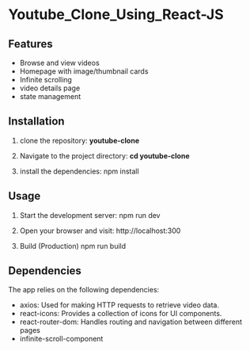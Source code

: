 # Youtube_Clone_Using_React-JS

## Features

- Browse and view videos
- Homepage with image/thumbnail cards
- Infinite scrolling 
- video details page
- state management 


## Installation

1. clone the repository: <strong>youtube-clone </strong>

2. Navigate to the project directory:
    <strong> cd youtube-clone  </strong>

3. install the dependencies:
   npm install

## Usage

1. Start the development server:
   npm run dev

2. Open your browser and visit:
   http://localhost:300
   
3. Build (Production)
   npm run build 
   
## Dependencies

The app relies on the following dependencies:

- axios: Used for making HTTP requests to retrieve video data.
- react-icons: Provides a collection of icons for UI components.
- react-router-dom: Handles routing and navigation between different pages
- infinite-scroll-component
